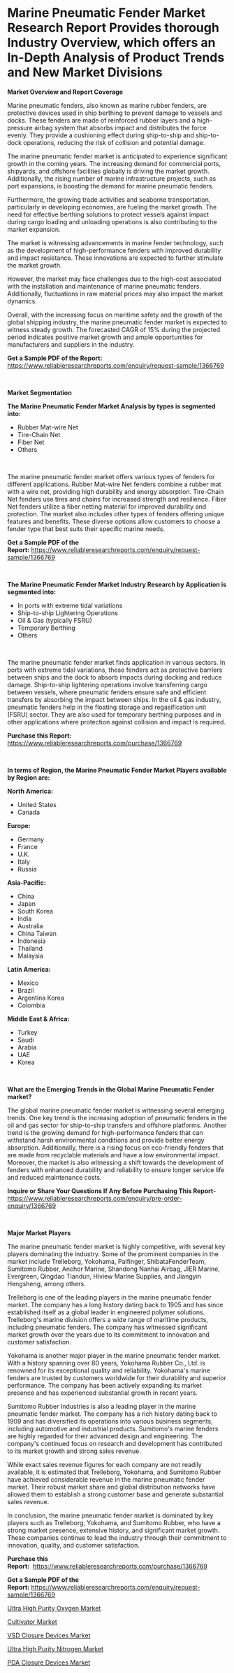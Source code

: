 <p><h1>Marine Pneumatic Fender Market Research Report Provides thorough Industry Overview, which offers an In-Depth Analysis of Product Trends and New Market Divisions</h1></p><p><strong>Market Overview and Report Coverage</strong></p>
<p><p>Marine pneumatic fenders, also known as marine rubber fenders, are protective devices used in ship berthing to prevent damage to vessels and docks. These fenders are made of reinforced rubber layers and a high-pressure airbag system that absorbs impact and distributes the force evenly. They provide a cushioning effect during ship-to-ship and ship-to-dock operations, reducing the risk of collision and potential damage.</p><p>The marine pneumatic fender market is anticipated to experience significant growth in the coming years. The increasing demand for commercial ports, shipyards, and offshore facilities globally is driving the market growth. Additionally, the rising number of marine infrastructure projects, such as port expansions, is boosting the demand for marine pneumatic fenders.</p><p>Furthermore, the growing trade activities and seaborne transportation, particularly in developing economies, are fueling the market growth. The need for effective berthing solutions to protect vessels against impact during cargo loading and unloading operations is also contributing to the market expansion.</p><p>The market is witnessing advancements in marine fender technology, such as the development of high-performance fenders with improved durability and impact resistance. These innovations are expected to further stimulate the market growth.</p><p>However, the market may face challenges due to the high-cost associated with the installation and maintenance of marine pneumatic fenders. Additionally, fluctuations in raw material prices may also impact the market dynamics.</p><p>Overall, with the increasing focus on maritime safety and the growth of the global shipping industry, the marine pneumatic fender market is expected to witness steady growth. The forecasted CAGR of 15% during the projected period indicates positive market growth and ample opportunities for manufacturers and suppliers in the industry.</p></p>
<p><strong>Get a Sample PDF of the Report:</strong> <a href="https://www.reliableresearchreports.com/enquiry/request-sample/1366769">https://www.reliableresearchreports.com/enquiry/request-sample/1366769</a></p>
<p>&nbsp;</p>
<p><strong>Market Segmentation</strong></p>
<p><strong>The Marine Pneumatic Fender Market Analysis by types is segmented into:</strong></p>
<p><ul><li>Rubber Mat-wire Net</li><li>Tire-Chain Net</li><li>Fiber Net</li><li>Others</li></ul></p>
<p>&nbsp;</p>
<p><p>The marine pneumatic fender market offers various types of fenders for different applications. Rubber Mat-wire Net fenders combine a rubber mat with a wire net, providing high durability and energy absorption. Tire-Chain Net fenders use tires and chains for increased strength and resilience. Fiber Net fenders utilize a fiber netting material for improved durability and protection. The market also includes other types of fenders offering unique features and benefits. These diverse options allow customers to choose a fender type that best suits their specific marine needs.</p></p>
<p><strong>Get a Sample PDF of the Report:</strong>&nbsp;<a href="https://www.reliableresearchreports.com/enquiry/request-sample/1366769">https://www.reliableresearchreports.com/enquiry/request-sample/1366769</a></p>
<p>&nbsp;</p>
<p><strong>The Marine Pneumatic Fender Market Industry Research by Application is segmented into:</strong></p>
<p><ul><li>In ports with extreme tidal variations</li><li>Ship-to-ship Lightering Operations</li><li>Oil & Gas (typically FSRU)</li><li>Temporary Berthing</li><li>Others</li></ul></p>
<p>&nbsp;</p>
<p><p>The marine pneumatic fender market finds application in various sectors. In ports with extreme tidal variations, these fenders act as protective barriers between ships and the dock to absorb impacts during docking and reduce damage. Ship-to-ship lightering operations involve transferring cargo between vessels, where pneumatic fenders ensure safe and efficient transfers by absorbing the impact between ships. In the oil & gas industry, pneumatic fenders help in the floating storage and regasification unit (FSRU) sector. They are also used for temporary berthing purposes and in other applications where protection against collision and impact is required.</p></p>
<p><strong>Purchase this Report:</strong>&nbsp; <a href="https://www.reliableresearchreports.com/purchase/1366769">https://www.reliableresearchreports.com/purchase/1366769</a></p>
<p>&nbsp;</p>
<p><strong>In terms of Region, the Marine Pneumatic Fender Market Players available by Region are:</strong></p>
<p>
    <p> <strong> North America: </strong>
        <ul>
            <li>United States</li>
            <li>Canada</li>
        </ul>
        </p> 
    <p> <strong> Europe: </strong>
        <ul>
            <li>Germany</li>
            <li>France</li>
            <li>U.K.</li>
            <li>Italy</li>
            <li>Russia</li>
        </ul>
        </p> 
    <p> <strong> Asia-Pacific: </strong>
        <ul>
            <li>China</li>
            <li>Japan</li>
            <li>South Korea</li>
            <li>India</li>
            <li>Australia</li>
            <li>China Taiwan</li>
            <li>Indonesia</li>
            <li>Thailand</li>
            <li>Malaysia</li>
        </ul>
        </p> 
    <p> <strong> Latin America: </strong>
        <ul>
            <li>Mexico</li>
            <li>Brazil</li>
            <li>Argentina Korea</li>
            <li>Colombia</li>
        </ul>
        </p> 
    <p> <strong> Middle East & Africa: </strong>
        <ul>
            <li>Turkey</li>
            <li>Saudi</li>
            <li>Arabia</li>
            <li>UAE</li>
            <li>Korea</li>
        </ul>
    </p>
    </p>
<p>&nbsp;</p>
<p><strong>What are the Emerging Trends in the Global Marine Pneumatic Fender market?</strong></p>
<p><p>The global marine pneumatic fender market is witnessing several emerging trends. One key trend is the increasing adoption of pneumatic fenders in the oil and gas sector for ship-to-ship transfers and offshore platforms. Another trend is the growing demand for high-performance fenders that can withstand harsh environmental conditions and provide better energy absorption. Additionally, there is a rising focus on eco-friendly fenders that are made from recyclable materials and have a low environmental impact. Moreover, the market is also witnessing a shift towards the development of fenders with enhanced durability and reliability to ensure longer service life and reduced maintenance costs.</p></p>
<p><strong>Inquire or Share Your Questions If Any Before Purchasing This Report</strong>- <a href="https://www.reliableresearchreports.com/enquiry/pre-order-enquiry/1366769">https://www.reliableresearchreports.com/enquiry/pre-order-enquiry/1366769</a></p>
<p>&nbsp;</p>
<p><strong>Major Market Players</strong></p>
<p><p>The marine pneumatic fender market is highly competitive, with several key players dominating the industry. Some of the prominent companies in the market include Trelleborg, Yokohama, Palfinger, ShibataFenderTeam, Sumitomo Rubber, Anchor Marine, Shandong Nanhai Airbag, JIER Marine, Evergreen, Qingdao Tiandun, Hiview Marine Supplies, and Jiangyin Hengsheng, among others.</p><p>Trelleborg is one of the leading players in the marine pneumatic fender market. The company has a long history dating back to 1905 and has since established itself as a global leader in engineered polymer solutions. Trelleborg's marine division offers a wide range of maritime products, including pneumatic fenders. The company has witnessed significant market growth over the years due to its commitment to innovation and customer satisfaction.</p><p>Yokohama is another major player in the marine pneumatic fender market. With a history spanning over 80 years, Yokohama Rubber Co., Ltd. is renowned for its exceptional quality and reliability. Yokohama's marine fenders are trusted by customers worldwide for their durability and superior performance. The company has been actively expanding its market presence and has experienced substantial growth in recent years.</p><p>Sumitomo Rubber Industries is also a leading player in the marine pneumatic fender market. The company has a rich history dating back to 1909 and has diversified its operations into various business segments, including automotive and industrial products. Sumitomo's marine fenders are highly regarded for their advanced design and engineering. The company's continued focus on research and development has contributed to its market growth and strong sales revenue.</p><p>While exact sales revenue figures for each company are not readily available, it is estimated that Trelleborg, Yokohama, and Sumitomo Rubber have achieved considerable revenue in the marine pneumatic fender market. Their robust market share and global distribution networks have allowed them to establish a strong customer base and generate substantial sales revenue.</p><p>In conclusion, the marine pneumatic fender market is dominated by key players such as Trelleborg, Yokohama, and Sumitomo Rubber, who have a strong market presence, extensive history, and significant market growth. These companies continue to lead the industry through their commitment to innovation, quality, and customer satisfaction.</p></p>
<p><strong>Purchase this Report:</strong>&nbsp;&nbsp;<a href="https://www.reliableresearchreports.com/purchase/1366769">https://www.reliableresearchreports.com/purchase/1366769</a></p>
<p></p>
<p><strong>Get a Sample PDF of the Report:</strong>&nbsp;<a href="https://www.reliableresearchreports.com/enquiry/request-sample/1366769">https://www.reliableresearchreports.com/enquiry/request-sample/1366769</a></p>
<p><p><a href="https://github.com/RichRobinson5/Market-Research-Report-List-1/blob/main/ultra-high-purity-oxygen-market.md">Ultra High Purity Oxygen Market</a></p><p><a href="https://www.linkedin.com/pulse/cultivator-market-insights-players-forecast-till-2030-vox-research-dkcde/">Cultivator Market</a></p><p><a href="https://medium.com/@adolfoadams1988/vsd-closure-devices-market-size-cagr-trends-2024-2030-6d021d984eec">VSD Closure Devices Market</a></p><p><a href="https://github.com/RoccoManning/Market-Research-Report-List-1/blob/main/ultra-high-purity-nitrogen-market.md">Ultra High Purity Nitrogen Market</a></p><p><a href="https://medium.com/@noemiharvey05/pda-closure-devices-market-size-cagr-trends-2024-2030-97d7549a4cf4">PDA Closure Devices Market</a></p></p>